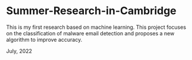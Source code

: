 # Summer-Research-in-Cambridge
This is my first research based on machine learning. This project focuses on the classification of malware email detection and proposes a new algorithm to improve accuracy.

July, 2022
